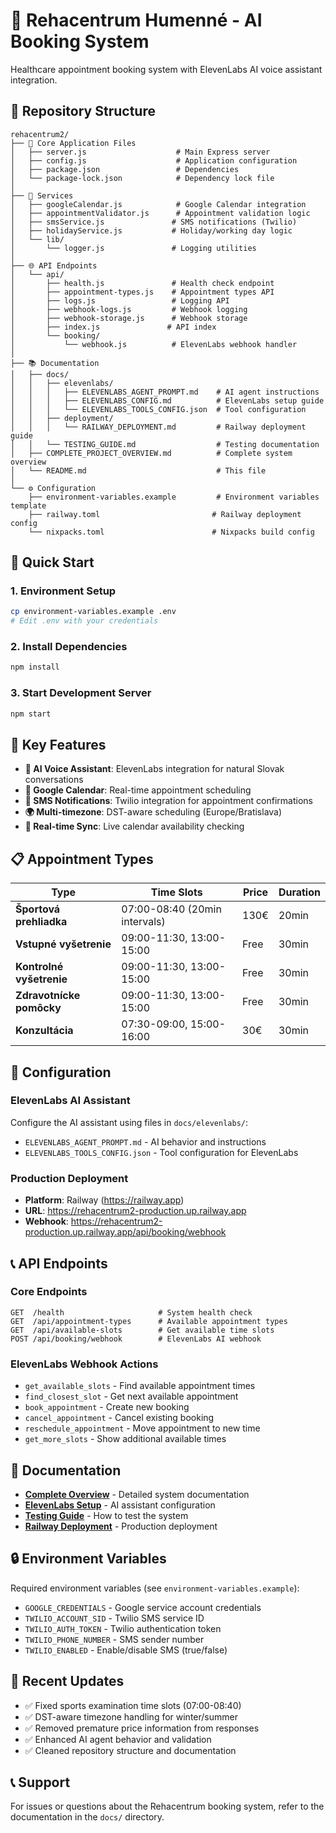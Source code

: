 # 🏥 Rehacentrum Humenné - AI Booking System

Healthcare appointment booking system with ElevenLabs AI voice assistant integration.

## 📁 Repository Structure

```
rehacentrum2/
├── 📄 Core Application Files
│   ├── server.js                    # Main Express server
│   ├── config.js                    # Application configuration
│   ├── package.json                 # Dependencies
│   └── package-lock.json            # Dependency lock file
│
├── 🔧 Services
│   ├── googleCalendar.js            # Google Calendar integration
│   ├── appointmentValidator.js      # Appointment validation logic
│   ├── smsService.js               # SMS notifications (Twilio)
│   ├── holidayService.js           # Holiday/working day logic
│   └── lib/
│       └── logger.js               # Logging utilities
│
├── 🌐 API Endpoints
│   └── api/
│       ├── health.js               # Health check endpoint
│       ├── appointment-types.js    # Appointment types API
│       ├── logs.js                 # Logging API
│       ├── webhook-logs.js         # Webhook logging
│       ├── webhook-storage.js      # Webhook storage
│       ├── index.js               # API index
│       └── booking/
│           └── webhook.js          # ElevenLabs webhook handler
│
├── 📚 Documentation
│   ├── docs/
│   │   ├── elevenlabs/
│   │   │   ├── ELEVENLABS_AGENT_PROMPT.md    # AI agent instructions
│   │   │   ├── ELEVENLABS_CONFIG.md          # ElevenLabs setup guide
│   │   │   └── ELEVENLABS_TOOLS_CONFIG.json  # Tool configuration
│   │   ├── deployment/
│   │   │   └── RAILWAY_DEPLOYMENT.md         # Railway deployment guide
│   │   └── TESTING_GUIDE.md                  # Testing documentation
│   ├── COMPLETE_PROJECT_OVERVIEW.md          # Complete system overview
│   └── README.md                             # This file
│
└── ⚙️ Configuration
    ├── environment-variables.example         # Environment variables template
    ├── railway.toml                         # Railway deployment config
    └── nixpacks.toml                        # Nixpacks build config
```

## 🚀 Quick Start

### 1. Environment Setup
```bash
cp environment-variables.example .env
# Edit .env with your credentials
```

### 2. Install Dependencies
```bash
npm install
```

### 3. Start Development Server
```bash
npm start
```

## 🎯 Key Features

- **🤖 AI Voice Assistant**: ElevenLabs integration for natural Slovak conversations
- **📅 Google Calendar**: Real-time appointment scheduling
- **📱 SMS Notifications**: Twilio integration for appointment confirmations
- **🌍 Multi-timezone**: DST-aware scheduling (Europe/Bratislava)
- **🔄 Real-time Sync**: Live calendar availability checking

## 📋 Appointment Types

| Type | Time Slots | Price | Duration |
|------|------------|-------|----------|
| **Športová prehliadka** | 07:00-08:40 (20min intervals) | 130€ | 20min |
| **Vstupné vyšetrenie** | 09:00-11:30, 13:00-15:00 | Free | 30min |
| **Kontrolné vyšetrenie** | 09:00-11:30, 13:00-15:00 | Free | 30min |
| **Zdravotnícke pomôcky** | 09:00-11:30, 13:00-15:00 | Free | 30min |
| **Konzultácia** | 07:30-09:00, 15:00-16:00 | 30€ | 30min |

## 🔧 Configuration

### ElevenLabs AI Assistant
Configure the AI assistant using files in `docs/elevenlabs/`:
- `ELEVENLABS_AGENT_PROMPT.md` - AI behavior and instructions
- `ELEVENLABS_TOOLS_CONFIG.json` - Tool configuration for ElevenLabs

### Production Deployment
- **Platform**: Railway (https://railway.app)
- **URL**: https://rehacentrum2-production.up.railway.app
- **Webhook**: https://rehacentrum2-production.up.railway.app/api/booking/webhook

## 📞 API Endpoints

### Core Endpoints
```
GET  /health                     # System health check
GET  /api/appointment-types      # Available appointment types
GET  /api/available-slots        # Get available time slots
POST /api/booking/webhook        # ElevenLabs AI webhook
```

### ElevenLabs Webhook Actions
- `get_available_slots` - Find available appointment times
- `find_closest_slot` - Get next available appointment
- `book_appointment` - Create new booking
- `cancel_appointment` - Cancel existing booking
- `reschedule_appointment` - Move appointment to new time
- `get_more_slots` - Show additional available times

## 📖 Documentation

- **[Complete Overview](COMPLETE_PROJECT_OVERVIEW.md)** - Detailed system documentation
- **[ElevenLabs Setup](docs/elevenlabs/ELEVENLABS_CONFIG.md)** - AI assistant configuration
- **[Testing Guide](docs/TESTING_GUIDE.md)** - How to test the system
- **[Railway Deployment](docs/deployment/RAILWAY_DEPLOYMENT.md)** - Production deployment

## 🔒 Environment Variables

Required environment variables (see `environment-variables.example`):
- `GOOGLE_CREDENTIALS` - Google service account credentials
- `TWILIO_ACCOUNT_SID` - Twilio SMS service ID
- `TWILIO_AUTH_TOKEN` - Twilio authentication token
- `TWILIO_PHONE_NUMBER` - SMS sender number
- `TWILIO_ENABLED` - Enable/disable SMS (true/false)

## 🌟 Recent Updates

- ✅ Fixed sports examination time slots (07:00-08:40)
- ✅ DST-aware timezone handling for winter/summer
- ✅ Removed premature price information from responses
- ✅ Enhanced AI agent behavior and validation
- ✅ Cleaned repository structure and documentation

## 📞 Support

For issues or questions about the Rehacentrum booking system, refer to the documentation in the `docs/` directory.